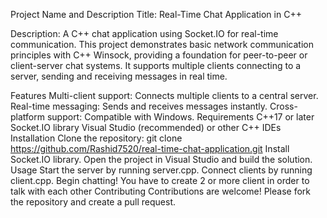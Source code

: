 Project Name and Description
Title: Real-Time Chat Application in C++

Description: A C++ chat application using Socket.IO for real-time communication. This project demonstrates basic network communication principles with C++ Winsock, providing a foundation for peer-to-peer or client-server chat systems. It supports multiple clients connecting to a server, sending and receiving messages in real time.

Features
Multi-client support: Connects multiple clients to a central server.
Real-time messaging: Sends and receives messages instantly.
Cross-platform support: Compatible with Windows.
Requirements
C++17 or later
Socket.IO library
Visual Studio (recommended) or other C++ IDEs
Installation
Clone the repository:
git clone https://github.com/Rashid7520/real-time-chat-application.git
Install Socket.IO library.
Open the project in Visual Studio and build the solution.
Usage
Start the server by running server.cpp.
Connect clients by running client.cpp.
Begin chatting!
You have to create 2 or more client in order to talk with each other
Contributing
Contributions are welcome! Please fork the repository and create a pull request.

